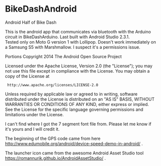 # BikeDashAndroid
Android Half of Bike Dash

This is the android app that communicates via bluetooth with the Arduino circuit in BikeDashArduino.
Last built with Android Studio 2.3.1.  
Tested only on Moto G version 1 with Lollipop.
Doesn't work immediately on a Samsung S5 with Marshmallow.  I suspect it's a permissions issue.

Portions Copyright 2014 The Android Open Source Project

 Licensed under the Apache License, Version 2.0 (the "License");
 you may not use this file except in compliance with the License.
 You may obtain a copy of the License at

     http://www.apache.org/licenses/LICENSE-2.0

 Unless required by applicable law or agreed to in writing, software
 distributed under the License is distributed on an "AS IS" BASIS,
 WITHOUT WARRANTIES OR CONDITIONS OF ANY KIND, either express or implied.
 See the License for the specific language governing permissions and
 limitations under the License.
 
 
I can't find where I got the 7 segment font file from.  Please let me know if it's yours and I will credit it.

The beginning of the GPS code came from here http://www.edumobile.org/android/device-speed-demo-in-android/ .

The launcher icon came from the awesome Android Asset Studio tool https://romannurik.github.io/AndroidAssetStudio/ .
